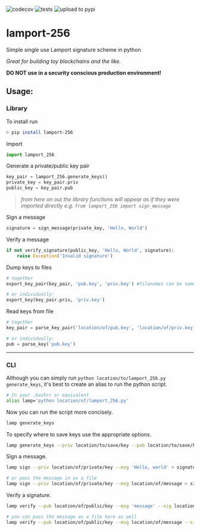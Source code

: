 ![codecov](https://codecov.io/gh/johnpaulkiser/lamport-256/branch/main/graph/badge.svg?token=ZWIK9EVZ3N)
![tests](https://github.com/johnpaulkiser/lamport-256/workflows/tests/badge.svg)
![upload to pypi](https://github.com/johnpaulkiser/lamport-256/workflows/upload%20to%20pypi/badge.svg)

# lamport-256
Simple single use Lamport signature scheme in python

_Great for building toy blockchains and the like._

**DO NOT use in a security conscious production environment!** 


## Usage:
### Library

To install run 
```bash
> pip install lamport-256
```

Import
```python
import lamport_256
```

Generate a private/public key pair
```python
key_pair = lamport_256.generate_keys()
private_key = key_pair.priv
public_key = key_pair.pub
```

> _from here on out the library functions will appear as if they were imported directly e.g. `from lamport_256 import sign_message`_

Sign a message
```python
signature = sign_message(private_key, 'Hello, World')
```

Verify a message
```python
if not verify_signature(public_key, 'Hello, World', signature):
    raise Exception('Invalid signature')
```

Dump keys to files
```python
# together
export_key_pair(key_pair, 'pub.key', 'priv.key') #filenames can be named anything you'd like

# or individually:
export_key(key_pair.priv, 'priv.key')
```

Read keys from file
```python
# together
key_pair = parse_key_pair('location/of/pub.key', 'location/of/priv.key')

# or individually:
pub = parse_key('pub.key')
```

_____
### CLI

Although you can simply run `python location/to/lamport_256.py generate_keys`, it's best to create an alias to run the python script.
```bash
# In your .bashrc or equivalent
alias lamp='python location/of/lamport_256.py'
```

Now you can run the script more concisely.
```bash
lamp generate_keys
```

To specify where to save keys use the appropriate options.
```bash
lamp generate_keys --priv location/to/save/key --pub location/to/save/key
```

Sign a message.
```bash
lamp sign --priv location/of/private/key --msg 'Hello, world' > signature.txt

# or pass the message in as a file
lamp sign --priv location/of/private/key --msg location/of/message > signature.txt
```

Verify a signature.
```bash
lamp verify --pub location/of/public/key --msg 'message' --sig location/of/signature 

# you can pass the message as a file here as well
lamp verify --pub location/of/public/key --msg location/of/message --sig location/of/signature 
```
